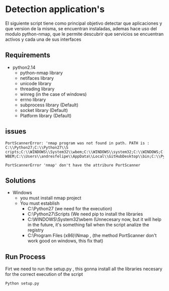 # Detection application's #

El siguiente script tiene como principal objetivo  detectar que aplicaciones y que version de la misma, se encuentran instaladas, ademas hace uso del modulo python-nmap, que le permite descubrir que servicios se encuentran activos  y cada una de sus interfaces 

## Requirements ##

+ python2.14
	* python-nmap library
	* netifaces library
	* unicode library
	* threading library
	* winreg (in the case of windows)
	* errno library
	* subprocess library (Default)
	* socket library (Default)
	* Platform library (Default)


## issues ##



```
PortScannerError: 'nmap program was not found in path. PATH is : C:\\Python27;C:\\Python27\\S
cripts;C:\\WINDOWS\\System32\\wbem;C:\\WINDOWS\\system32;C:\\WINDOWS;C:\\WINDOWS\\system32\\
WBEM;C:\\Users\\andresfelipe\\AppData\\Local\\GitHubDesktop\\bin;C:\\Python27

```

```
PortScannerError 'nmap' don't have the attribure PortScanner

```

## Solutions  ##


+ Windows 
	* you must install nmap project 
	+ You must establish
		* C:\Python27 (we need for the execution) 
		* C:\Python27\Scripts (We need pip to install the libraries
		* C:\WINDOWS\System32\wbem  (Unnecesary now, but it will help in the future, it's something fail when the script 									analize the registry
		* C:\Program Files (x86)\Nmap , (the method PortScanner don't work good on windows, this fix that)
		 
 




## Run Process  ##

Firt we need to run the setup.py , this gonna install all the libraries necesary for the correct execution of the script

```
Python setup.py
```
